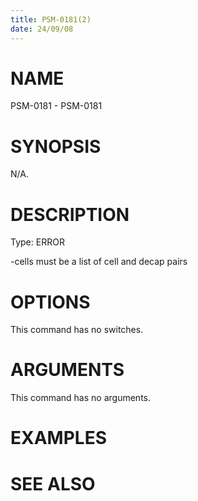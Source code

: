 ```yaml
---
title: PSM-0181(2)
date: 24/09/08
---
```


# NAME

PSM-0181 - PSM-0181

# SYNOPSIS

N/A.

# DESCRIPTION

Type: ERROR

-cells must be a list of cell and decap pairs

# OPTIONS

This command has no switches.

# ARGUMENTS

This command has no arguments.

# EXAMPLES

# SEE ALSO
